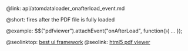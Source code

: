 @link: api/atomdataloader_onafterload_event.md

@short:
fires after the PDF file is fully loaded

@example:
$$("pdfviewer").attachEvent("onAfterLoad", function(){ ... });

@seolinktop: [best ui framework](https://webix.com)
@seolink: [html5 pdf viewer](https://webix.com/widget/html5_pdf_viewer/)